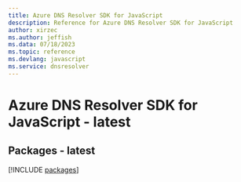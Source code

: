 ```yaml
---
title: Azure DNS Resolver SDK for JavaScript
description: Reference for Azure DNS Resolver SDK for JavaScript
author: xirzec
ms.author: jeffish
ms.data: 07/18/2023
ms.topic: reference
ms.devlang: javascript
ms.service: dnsresolver
---
```

# Azure DNS Resolver SDK for JavaScript - latest
## Packages - latest
[!INCLUDE [packages](dns-resolver-index.md)]